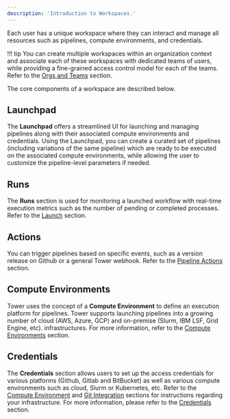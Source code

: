 ```yaml
---
description: 'Introduction to Workspaces.'
---
```


Each user has a unique workspace where they can interact and manage all resources such as pipelines, compute environments, and credentials.

!!! tip
    You can create multiple workspaces within an organization context and associate each of these workspaces with dedicated teams of users, while providing a fine-grained access control model for each of the teams. Refer to the [Orgs and Teams](../orgs-and-teams/overview.md) section.

The core components of a workspace are described below.

## Launchpad

The **Launchpad** offers a streamlined UI for launching and managing pipelines along with their associated compute environments and credentials. Using the Launchpad, you can create a curated set of pipelines (including variations of the same pipeline) which are ready to be executed on the associated compute environments, while allowing the user to customize the pipeline-level parameters if needed.

## Runs

The **Runs** section is used for monitoring a launched workflow with real-time execution metrics such as the number of pending or completed processes. Refer to the [Launch](../launch/launch.md) section.

## Actions

You can trigger pipelines based on specific events, such as a version release on Github or a general Tower webhook. Refer to the [Pipeline Actions](../pipeline-actions/overview.md) section.

## Compute Environments

Tower uses the concept of a **Compute Environment** to define an execution platform for pipelines. Tower supports launching pipelines into a growing number of cloud (AWS, Azure, GCP) and on-premise (Slurm, IBM LSF, Grid Engine, etc). infrastructures. For more information, refer to the [Compute Environments](../compute-envs/overview.md) section.

## Credentials

The **Credentials** section allows users to set up the access credentials for various platforms (Github, Gitlab and BitBucket) as well as various compute environments such as cloud, Slurm  or Kubernetes, etc. Refer to the [Compute Environment](../compute-envs/overview.md) and [Git Integration](../git/overview.md) sections for instructions regarding your infrastructure. For more information, please refer to the [Credentials](../credentials/overview.md) section.
